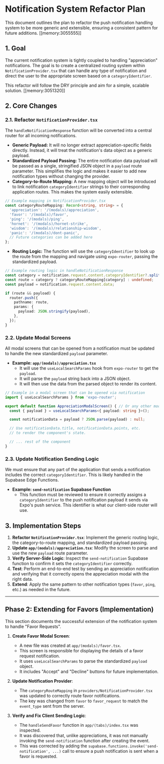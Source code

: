 # Notification System Refactor Plan

This document outlines the plan to refactor the push notification handling system to be more generic and extensible, ensuring a consistent pattern for future additions. [[memory:3055555]]

## 1. Goal

The current notification system is tightly coupled to handling "appreciation" notifications. The goal is to create a centralized routing system within `NotificationProvider.tsx` that can handle any type of notification and direct the user to the appropriate screen based on a `categoryIdentifier`.

This refactor will follow the DRY principle and aim for a simple, scalable solution. [[memory:3051320]]

## 2. Core Changes

### 2.1. Refactor `NotificationProvider.tsx`

The `handleNotificationResponse` function will be converted into a central router for all incoming notifications.

*   **Generic Payload:** It will no longer extract appreciation-specific fields directly. Instead, it will treat the notification's data object as a generic payload.
*   **Standardized Payload Passing:** The entire notification data payload will be passed as a single, stringified JSON object in a `payload` route parameter. This simplifies the logic and makes it easier to add new notification types without changing the provider.
*   **Category-to-Route Mapping:** A new mapping object will be introduced to link notification `categoryIdentifier` strings to their corresponding application routes. This makes the system easily extensible.

```typescript
// Example mapping in NotificationProvider.tsx
const categoryRouteMapping: Record<string, string> = {
  'appreciation': '/(modals)/appreciation',
  'favor': '/(modals)/favor',
  'ping': '/(modals)/ping',
  'hornet': '/(modals)/hornet-strike',
  'wisdom': '/(modals)/relationship-wisdom',
  'panic': '/(modals)/dont-panic',
  // Future categories can be added here
};
```

*   **Routing Logic:** The function will use the `categoryIdentifier` to look up the route from the mapping and navigate using `expo-router`, passing the standardized payload.

```typescript
// Example routing logic in handleNotificationResponse
const category = notification.request.content.categoryIdentifier?.split('.')[0]; // Handle sub-categories like 'appreciation.thank-you'
const route = category ? categoryRouteMapping[category] : undefined;
const payload = notification.request.content.data;

if (route && payload) {
  router.push({
    pathname: route,
    params: {
      payload: JSON.stringify(payload),
    },
  });
}
```

### 2.2. Update Modal Screens

All modal screens that can be opened from a notification must be updated to handle the new standardized `payload` parameter.

*   **Example: `app/(modals)/appreciation.tsx`**
    *   It will use the `useLocalSearchParams` hook from `expo-router` to get the `payload`.
    *   It will parse the `payload` string back into a JSON object.
    *   It will then use the data from the parsed object to render its content.

```typescript
// Example in a modal screen that can be opened via notification
import { useLocalSearchParams } from 'expo-router';

export default function AppreciationModalScreen() { // Or any other modal screen
  const { payload } = useLocalSearchParams<{ payload: string }>();

  const notificationData = payload ? JSON.parse(payload) : null;

  // Use notificationData.title, notificationData.points, etc.
  // to render the component's state.

  // ... rest of the component
}
```

### 2.3. Update Notification Sending Logic

We must ensure that any part of the application that sends a notification includes the correct `categoryIdentifier`. This is likely handled in the Supabase Edge Functions.

*   **Example: `send-notification` Supabase Function**
    *   This function must be reviewed to ensure it correctly assigns a `categoryIdentifier` to the push notification payload it sends via Expo's push service. This identifier is what our client-side router will use.

## 3. Implementation Steps

1.  **Refactor `NotificationProvider.tsx`**: Implement the generic routing logic, the category-to-route mapping, and standardized payload passing.
2.  **Update `app/(modals)/appreciation.tsx`**: Modify the screen to parse and use the new `payload` route parameter.
3.  **Verify Server-Side Logic**: Inspect the `send-notification` Supabase function to confirm it sets the `categoryIdentifier` correctly.
4.  **Test**: Perform an end-to-end test by sending an appreciation notification and verifying that it correctly opens the appreciation modal with the right data.
5.  **Extend**: Apply the same pattern to other notification types (`favor`, `ping`, etc.) as needed in the future.

---

## Phase 2: Extending for Favors (Implementation)

This section documents the successful extension of the notification system to handle "Favor Requests".

1.  **Create Favor Modal Screen**:
    *   A new file was created at `app/(modals)/favor.tsx`.
    *   This screen is responsible for displaying the details of a favor request notification.
    *   It uses `useLocalSearchParams` to parse the standardized `payload` object.
    *   It includes "Accept" and "Decline" buttons for future implementation.

2.  **Update Notification Provider**:
    *   The `categoryRouteMapping` in `providers/NotificationProvider.tsx` was updated to correctly route favor notifications.
    *   The key was changed from `favor` to `favor_request` to match the `event_type` sent from the server.

3.  **Verify and Fix Client Sending Logic**:
    *   The `handleSendFavor` function in `app/(tabs)/index.tsx` was inspected.
    *   It was discovered that, unlike appreciations, it was not manually invoking the `send-notification` function after creating the event.
    *   This was corrected by adding the `supabase.functions.invoke('send-notification', ...)` call to ensure a push notification is sent when a favor is requested. 